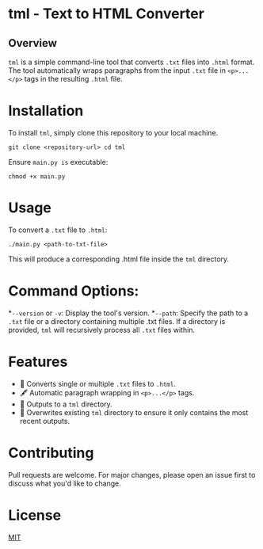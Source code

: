 # tml - Text to HTML Converter

## Overview

`tml` is a simple command-line tool that converts `.txt` files into `.html` format. The tool automatically wraps paragraphs from the input `.txt` file in `<p>...</p>` tags in the resulting `.html` file.

# Installation

To install `tml`, simply clone this repository to your local machine.

``
git clone <repository-url>
cd tml
``

Ensure `main.py is` executable:

``
chmod +x main.py
``
# Usage

To convert a `.txt` file to `.html`:

``
./main.py <path-to-txt-file>
``

This will produce a corresponding .html file inside the `tml` directory.

# Command Options:

*`--version` or `-v`: Display the tool's version.
*`--path`: Specify the path to a `.txt` file or a directory containing multiple .txt files. If a directory is provided, `tml` will recursively process all `.txt` files within.

# Features

* 📄 Converts single or multiple `.txt` files to `.html`.
* 🖋 Automatic paragraph wrapping in `<p>...</p>` tags.
* 📁 Outputs to a `tml` directory.
* 🔄 Overwrites existing `tml` directory to ensure it only contains the most recent outputs.


# Contributing

Pull requests are welcome. For major changes, please open an issue first to discuss what you'd like to change.

# License

[MIT](https://choosealicense.com/licenses/mit/)
